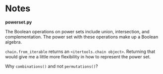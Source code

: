 # Notes

**powerset.py**

The Boolean operations on power sets include union, intersection, and complementation. The power set with these operations make up a Boolean algebra.

`chain.from_iterable` returns an `<itertools.chain object>`. Returning that would give me a little more flexibility in how to represent the power set.

Why `combinations()` and not `permutations()`?
